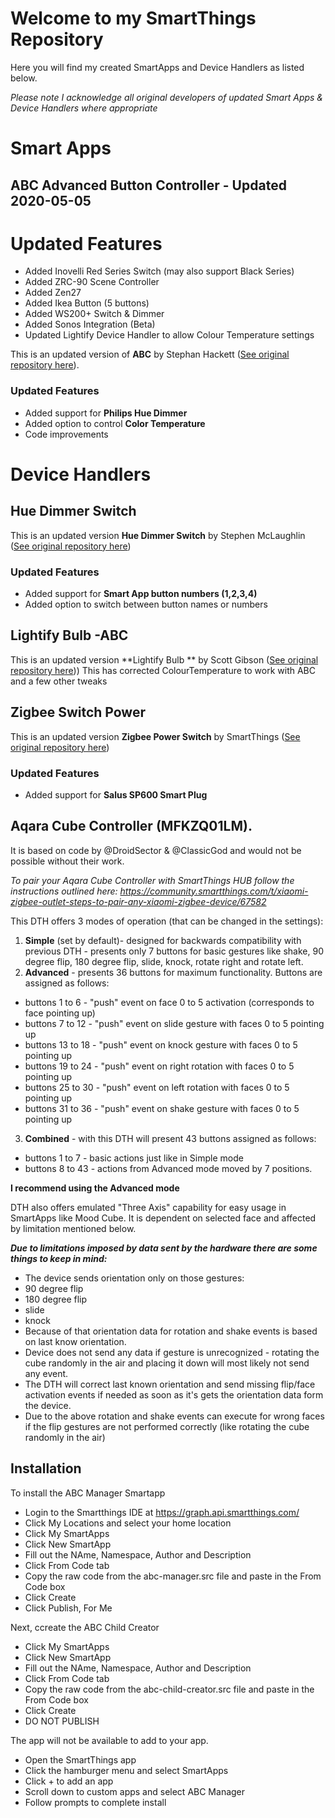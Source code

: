 # Welcome to my SmartThings Repository

Here you will find my created SmartApps and Device Handlers as listed below. 

*Please note I acknowledge all original developers of updated Smart Apps & Device Handlers where appropriate*

# Smart Apps

## ABC Advanced Button Controller - Updated 2020-05-05

# Updated Features
 - Added Inovelli Red Series Switch (may also support Black Series)
 - Added ZRC-90 Scene Controller 
 - Added Zen27
 - Added Ikea Button (5 buttons)
 - Added WS200+ Switch & Dimmer
 - Added Sonos Integration (Beta)
 - Updated Lightify Device Handler to allow Colour Temperature settings
 

This is an updated version of **ABC** by Stephan Hackett ([See original repository here](https://github.com/stephack/ABC)).

### Updated Features
 - Added support for **Philips Hue Dimmer**
 - Added option to control **Color Temperature**
 - Code improvements

# Device Handlers

## Hue Dimmer Switch

This is an updated version **Hue Dimmer Switch** by Stephen McLaughlin ([See original repository here](https://github.com/sticks18/Lightify-Bulb))

### Updated Features
 - Added support for **Smart App button numbers (1,2,3,4)**
 - Added option to switch between button names or numbers

## Lightify Bulb -ABC

This is an updated version **Lightify Bulb ** by Scott Gibson ([See original repository here](https://github.com/digitalgecko/mySmartThings)))
This has corrected ColourTemperature to work with ABC and a few other tweaks

## Zigbee Switch Power

This is an updated version **Zigbee Power Switch** by SmartThings ([See original repository here](https://github.com/SmartThingsCommunity/SmartThingsPublic))

### Updated Features
 - Added support for **Salus SP600 Smart Plug**

## Aqara Cube Controller (MFKZQ01LM).
It is based on code by @DroidSector & @ClassicGod and would not be possible without their work.

_To pair your Aqara Cube Controller with SmartThings HUB follow the instructions outlined here: https://community.smartthings.com/t/xiaomi-zigbee-outlet-steps-to-pair-any-xiaomi-zigbee-device/67582_

This DTH offers 3 modes of operation (that can be changed in the settings):

1. **Simple** (set by default)- designed for backwards compatibility with previous DTH - presents only 7 buttons for basic gestures like shake, 90 degree flip, 180 degree flip, slide, knock, rotate right and rotate left.
2. **Advanced** - presents 36 buttons for maximum functionality. Buttons are assigned as follows:
 * buttons 1 to 6 - "push" event on face 0 to 5 activation (corresponds to face pointing up)
 * buttons 7 to 12 - "push" event on slide gesture with faces 0 to 5 pointing up
 * buttons 13 to 18 - "push" event on knock gesture with faces 0 to 5 pointing up
 * buttons 19 to 24 - "push" event on right rotation with faces 0 to 5 pointing up
 * buttons 25 to 30 - "push" event on left rotation with faces 0 to 5 pointing up 
 * buttons 31 to 36 - "push" event on shake gesture with faces 0 to 5 pointing up
3. **Combined** - with this DTH will present 43 buttons assigned as follows:
 * buttons 1 to 7 - basic actions just like in Simple mode
 * buttons 8 to 43 - actions from Advanced mode moved by 7 positions.

**I recommend using the Advanced mode**

DTH also offers emulated "Three Axis" capability for easy usage in SmartApps like Mood Cube. It is dependent on selected face and affected by limitation mentioned below.

**_Due to limitations imposed by data sent by the hardware there are some things to keep in mind:_**

* The device sends orientation only on those gestures:
 * 90 degree flip
 * 180 degree flip
 * slide
 * knock
* Because of that orientation data for rotation and shake events is based on last know orientation.
* Device does not send any data if gesture is unrecognized - rotating the cube randomly in the air and placing it down will most likely not send any event.
* The DTH will correct last known orientation and send missing flip/face activation events if needed as soon as it's gets the orientation data form the device.
* Due to the above rotation and shake events can execute for wrong faces if the flip gestures are not performed correctly (like rotating the cube randomly in the air)

## Installation
To install the ABC Manager Smartapp 
* Login to the Smartthings IDE at https://graph.api.smartthings.com/
* Click My Locations and select your home location
* Click My SmartApps
* Click New SmartApp
* Fill out the NAme, Namespace, Author and Description
* Click From Code tab
* Copy the raw code from the abc-manager.src file and paste in the From Code box
* Click Create
* Click Publish, For Me

Next, ccreate the ABC Child Creator
* Click My SmartApps
* Click New SmartApp
* Fill out the NAme, Namespace, Author and Description
* Click From Code tab
* Copy the raw code from the abc-child-creator.src file and paste in the From Code box
* Click Create
* DO NOT PUBLISH

The app will not be available to add to your app.
* Open the SmartThings app
* Click the hamburger menu and select SmartApps
* Click + to add an app
* Scroll down to custom apps and select ABC Manager
* Follow prompts to complete install

